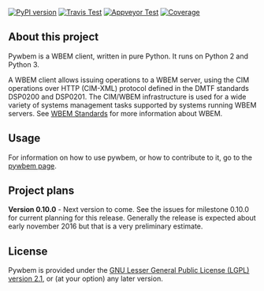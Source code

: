 
[![PyPI version](https://img.shields.io/pypi/v/pywbem.svg?style=plastic&label=PyPI%20version)](https://pypi.python.org/pypi/pywbem)
[![Travis Test](https://img.shields.io/travis/pywbem/pywbem/master.svg?style=plastic&label=Travis%20Test)](https://travis-ci.org/pywbem/pywbem/branches)
[![Appveyor Test](https://img.shields.io/appveyor/ci/andy-maier/pywbem.svg?style=plastic&label=Appveyor%20Test)](https://ci.appveyor.com/project/andy-maier/pywbem)
[![Coverage](https://img.shields.io/coveralls/pywbem/pywbem.svg?style=plastic&label=Coverage)](https://coveralls.io/r/pywbem/pywbem?branch=master)

About this project
------------------

Pywbem is a WBEM client, written in pure Python. It runs on Python 2 and
Python 3.

A WBEM client allows issuing operations to a WBEM server, using the CIM
operations over HTTP (CIM-XML) protocol defined in the DMTF standards DSP0200
and DSP0201. The CIM/WBEM infrastructure is used for a wide variety of systems
management tasks supported by systems running WBEM servers. See
[WBEM Standards](http://www.dmtf.org/standards/wbem) for more information about
WBEM.

Usage
-----

For information on how to use pywbem, or how to contribute to it, go to the
[pywbem page](http://pywbem.github.io/pywbem/).

Project plans
-------------

**Version 0.10.0** - Next version to come. See the issues for milestone 0.10.0
for current planning for this release. Generally the release is expected
about early november 2016 but that is a very preliminary estimate.

License
-------

Pywbem is provided under the
[GNU Lesser General Public License (LGPL) version 2.1](src/pywbem/LICENSE.txt),
or (at your option) any later version.
